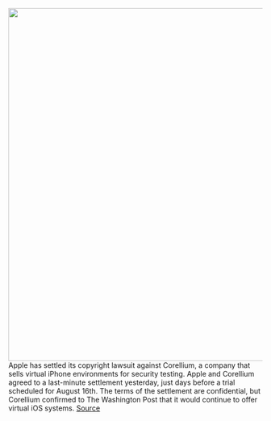 <img src='https://cdn.vox-cdn.com/thumbor/S-XmMmapzBb9gNinm2rajX-VAEs=/0x0:2040x1360/1200x800/filters:focal(857x517:1183x843)/cdn.vox-cdn.com/uploads/chorus_image/image/69710314/acastro_210429_1777_epicApple_0002.0.jpg' width='700px' /><br/>
Apple has settled its copyright lawsuit against Corellium, a company that sells virtual iPhone environments for security testing. Apple and Corellium agreed to a last-minute settlement yesterday, just days before a trial scheduled for August 16th. The terms of the settlement are confidential, but Corellium confirmed to The Washington Post that it would continue to offer virtual iOS systems.
<a href='https://www.theverge.com/2021/8/11/22620014/apple-corellium-security-virtual-iphone-dmca-lawsuit-settled'> Source <a/>